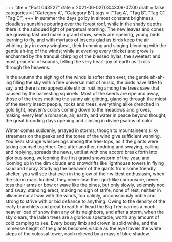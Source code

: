 +++
title = "Post 043227"
date = 2021-06-02T03:43:09-07:00
draft = false
categories = ["Category A", "Category B"]
tags = ["Tag A", "Tag B", "Tag C", "Tag D"]
+++
In summer the days go by in almost constant brightness, cloudless sunshine pouring over the forest roof, while in the shady depths there is the subdued light of perpetual morning. The new leaves and cones are growing fast and make a grand show, seeds are ripening, young birds learning to fly, and with myriads of insects glad as birds keep the air whirling, joy in every wingbeat, their humming and singing blending with the gentle ah-ing of the winds; while at evening every thicket and grove is enchanted by the tranquil chirping of the blessed hylas, the sweetest and most peaceful of sounds, telling the very heart-joy of earth as it rolls through the heavens.

In the autumn the sighing of the winds is softer than ever, the gentle ah-ah-ing filling the sky with a fine universal mist of music, the birds have little to say, and there is no appreciable stir or rustling among the trees save that caused by the harvesting squirrels. Most of the seeds are ripe and away, those of the trees mottling the sunny air, glinting, glancing through the midst of the merry insect people, rocks and trees, everything alike drenched in gold light, heaven’s colors coming down to the meadows and groves, making every leaf a romance, air, earth, and water in peace beyond thought, the great brooding days opening and closing in divine psalms of color.

Winter comes suddenly, arrayed in storms, though to mountaineers silky streamers on the peaks and the tones of the wind give sufficient warning. You hear strange whisperings among the tree-tops, as if the giants were taking counsel together. One after another, nodding and swaying, calling and replying, spreads the news, until at with one accord break forth into glorious song, welcoming the first grand snowstorm of the year, and looming up in the dim clouds and snowdrifts like lighthouse towers in flying scud and spray. Studying the behavior of the giants from some friendly shelter, you will see that even in the glow of their wildest enthusiasm, when the storm roars loudest, they never lose their god-like composure, never toss their arms or bow or wave like the pines, but only slowly, solemnly nod and sway, standing erect, making no sign of strife, none of rest, neither in alliance nor at war with the winds, too calmly, unconsciously noble and strong to strive with or bid defiance to anything. Owing to the density of the leafy branchlets and great breadth of head the Big Tree carries a much heavier load of snow than any of its neighbors, and after a storm, when the sky clears, the laden trees are a glorious spectacle, worth any amount of cold camping to see. Every bossy limb and crown is solid white, and the immense height of the giants becomes visible as the eye travels the white steps of the colossal tower, each relieved by a mass of blue shadow.
